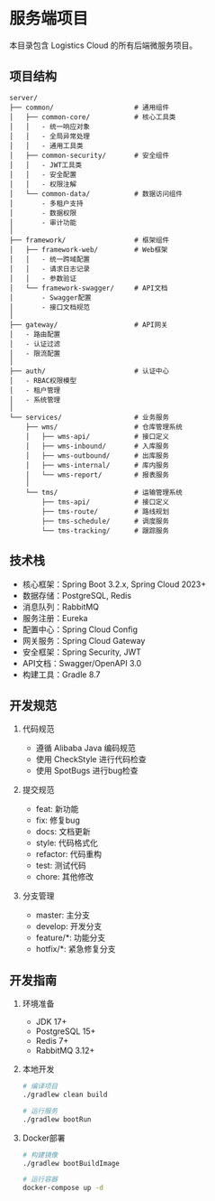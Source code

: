 # 服务端项目

本目录包含 Logistics Cloud 的所有后端微服务项目。

## 项目结构

```
server/
├── common/                    # 通用组件
│   ├── common-core/           # 核心工具类
│   │   - 统一响应对象
│   │   - 全局异常处理
│   │   - 通用工具类
│   ├── common-security/       # 安全组件
│   │   - JWT工具类
│   │   - 安全配置
│   │   - 权限注解
│   └── common-data/           # 数据访问组件
│       - 多租户支持
│       - 数据权限
│       - 审计功能
│
├── framework/                 # 框架组件
│   ├── framework-web/         # Web框架
│   │   - 统一跨域配置
│   │   - 请求日志记录
│   │   - 参数验证
│   └── framework-swagger/     # API文档
│       - Swagger配置
│       - 接口文档规范
│
├── gateway/                   # API网关
│   - 路由配置
│   - 认证过滤
│   - 限流配置
│
├── auth/                      # 认证中心
│   - RBAC权限模型
│   - 租户管理
│   - 系统管理
│
└── services/                  # 业务服务
    ├── wms/                   # 仓库管理系统
    │   ├── wms-api/           # 接口定义
    │   ├── wms-inbound/       # 入库服务
    │   ├── wms-outbound/      # 出库服务
    │   ├── wms-internal/      # 库内服务
    │   └── wms-report/        # 报表服务
    │
    └── tms/                   # 运输管理系统
        ├── tms-api/           # 接口定义
        ├── tms-route/         # 路线规划
        ├── tms-schedule/      # 调度服务
        └── tms-tracking/      # 跟踪服务

```

## 技术栈

- 核心框架：Spring Boot 3.2.x, Spring Cloud 2023+
- 数据存储：PostgreSQL, Redis
- 消息队列：RabbitMQ
- 服务注册：Eureka
- 配置中心：Spring Cloud Config
- 网关服务：Spring Cloud Gateway
- 安全框架：Spring Security, JWT
- API文档：Swagger/OpenAPI 3.0
- 构建工具：Gradle 8.7

## 开发规范

1. 代码规范
   - 遵循 Alibaba Java 编码规范
   - 使用 CheckStyle 进行代码检查
   - 使用 SpotBugs 进行bug检查

2. 提交规范
   - feat: 新功能
   - fix: 修复bug
   - docs: 文档更新
   - style: 代码格式化
   - refactor: 代码重构
   - test: 测试代码
   - chore: 其他修改

3. 分支管理
   - master: 主分支
   - develop: 开发分支
   - feature/*: 功能分支
   - hotfix/*: 紧急修复分支

## 开发指南

1. 环境准备
   - JDK 17+
   - PostgreSQL 15+
   - Redis 7+
   - RabbitMQ 3.12+

2. 本地开发
   ```bash
   # 编译项目
   ./gradlew clean build

   # 运行服务
   ./gradlew bootRun
   ```

3. Docker部署
   ```bash
   # 构建镜像
   ./gradlew bootBuildImage

   # 运行容器
   docker-compose up -d
   ``` 